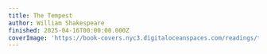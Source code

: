 ```yaml
---
title: The Tempest
author: William Shakespeare
finished: 2025-04-16T00:00:00.000Z
coverImage: 'https://book-covers.nyc3.digitaloceanspaces.com/readings/the-tempest-01.jpg'
---
```

